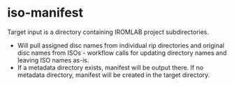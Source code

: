 # iso-manifest

Target input is a directory containing IROMLAB project subdirectories. 
* Will pull assigned disc names from individual rip directories and original disc names from ISOs - workflow calls for updating directory names and leaving ISO names as-is.
* If a metadata directory exists, manifest will be output there. If no metadata directory, manifest will be created in the target directory.
